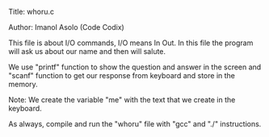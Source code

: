 Title: whoru.c

Author: Imanol Asolo (Code Codix)

This file is about I/O commands, I/O means In Out. In this file the program will ask us about our name and then will salute.

We use "printf" function to show the question and answer in the screen and "scanf" function to get our response from keyboard and store in the memory.

Note: We create the variable "me" with the text that we create in the keyboard.

As always, compile and run the "whoru" file with "gcc" and "./" instructions.
 